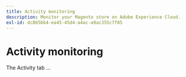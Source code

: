 ```yaml
---
title: Activity monitoring
description: Monitor your Magento store on Adobe Experience Cloud.
exl-id: dc865bb4-ea45-45d4-a4ac-a9ac355c7f05
---
```

# Activity monitoring

The Activity tab ...
